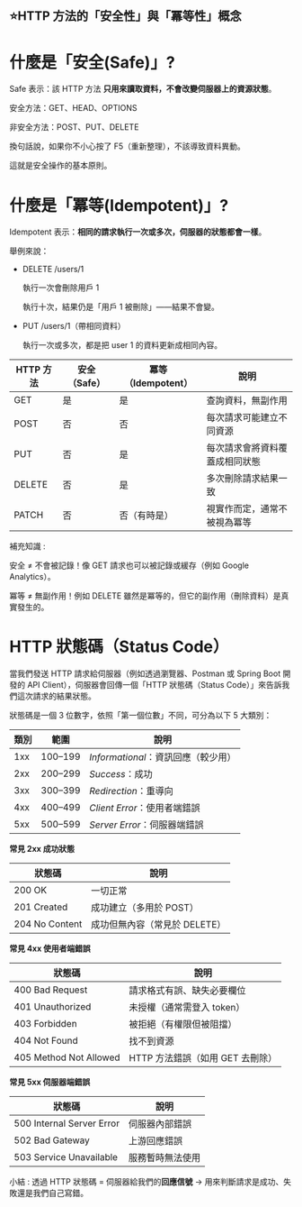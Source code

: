 ## ⭐HTTP 方法的「安全性」與「冪等性」概念

# 什麼是「安全(Safe)」?

Safe 表示：該 HTTP 方法 **只用來讀取資料，不會改變伺服器上的資源狀態**。

安全方法：GET、HEAD、OPTIONS

非安全方法：POST、PUT、DELETE

換句話說，如果你不小心按了 F5（重新整理），不該導致資料異動。

這就是安全操作的基本原則。

# 什麼是「冪等(Idempotent)」?

Idempotent 表示：**相同的請求執行一次或多次，伺服器的狀態都會一樣**。

舉例來說：

- DELETE /users/1

  執行一次會刪除用戶 1
  
  執行十次，結果仍是「用戶 1 被刪除」——結果不會變。

- PUT /users/1（帶相同資料）
  
  執行一次或多次，都是把 user 1 的資料更新成相同內容。

| HTTP 方法 | 安全（Safe） | 冪等（Idempotent） | 說明              |
| ------- | -------- | -------------- | --------------- |
| GET     | 是      | 是            | 查詢資料，無副作用       |
| POST    | 否      | 否            | 每次請求可能建立不同資源    |
| PUT     | 否      | 是            | 每次請求會將資料覆蓋成相同狀態 |
| DELETE  | 否      | 是            | 多次刪除請求結果一致      |
| PATCH   | 否      | 否（有時是）       | 視實作而定，通常不被視為冪等  |

補充知識 :

安全 ≠ 不會被記錄！像 GET 請求也可以被記錄或緩存（例如 Google Analytics）。

冪等 ≠ 無副作用！例如 DELETE 雖然是冪等的，但它的副作用（刪除資料）是真實發生的。


# HTTP 狀態碼（Status Code）

當我們發送 HTTP 請求給伺服器（例如透過瀏覽器、Postman 或 Spring Boot 開發的 API Client），伺服器會回傳一個「HTTP 狀態碼（Status Code）」來告訴我們這次請求的結果狀態。

狀態碼是一個 3 位數字，依照「第一個位數」不同，可分為以下 5 大類別：

| 類別  | 範圍      | 說明                        |
| --- | ------- | ------------------------- |
| 1xx | 100–199 | *Informational*：資訊回應（較少用） |
| 2xx | 200–299 | *Success*：成功              |
| 3xx | 300–399 | *Redirection*：重導向         |
| 4xx | 400–499 | *Client Error*：使用者端錯誤     |
| 5xx | 500–599 | *Server Error*：伺服器端錯誤     |

**常見 2xx 成功狀態**

| 狀態碼            | 說明                 |
| -------------- | ------------------ |
| 200 OK         | 一切正常               |
| 201 Created    | 成功建立（多用於 POST）     |
| 204 No Content | 成功但無內容（常見於 DELETE） |

**常見 4xx 使用者端錯誤**

| 狀態碼                    | 說明                    |
| ---------------------- | --------------------- |
| 400 Bad Request        | 請求格式有誤、缺失必要欄位         |
| 401 Unauthorized       | 未授權（通常需登入 token）      |
| 403 Forbidden          | 被拒絕（有權限但被阻擋）          |
| 404 Not Found          | 找不到資源                 |
| 405 Method Not Allowed | HTTP 方法錯誤（如用 GET 去刪除） |

**常見 5xx 伺服器端錯誤**

| 狀態碼                       | 說明       |
| ------------------------- | -------- |
| 500 Internal Server Error | 伺服器內部錯誤  |
| 502 Bad Gateway           | 上游回應錯誤   |
| 503 Service Unavailable   | 服務暫時無法使用 |

小結 : 透過 HTTP 狀態碼 = 伺服器給我們的**回應信號** → 用來判斷請求是成功、失敗還是我們自己寫錯。

